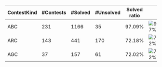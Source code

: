 | ContestKind | #Contests | #Solved | #Unsolved | Solved ratio | |
| - | - | - | - | - | - |
| ABC | 231 | 1166 | 35 | 97.09% | ![97%](https://progress-bar.dev/97?title=Solved) |
| ARC | 143 | 441 | 170 | 72.18% | ![72%](https://progress-bar.dev/72?title=Solved) |
| AGC | 37 | 157 | 61 | 72.02% | ![72%](https://progress-bar.dev/72?title=Solved) |
